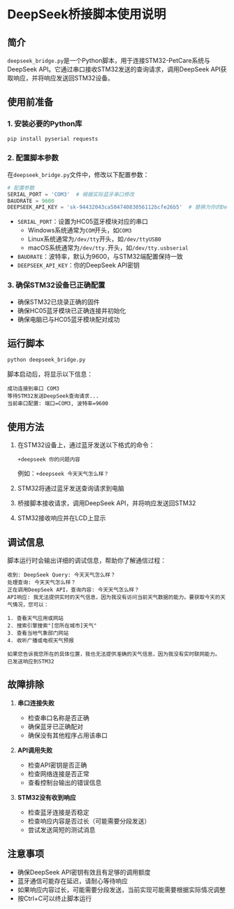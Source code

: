 # DeepSeek桥接脚本使用说明

## 简介

`deepseek_bridge.py`是一个Python脚本，用于连接STM32-PetCare系统与DeepSeek API。它通过串口接收STM32发送的查询请求，调用DeepSeek API获取响应，并将响应发送回STM32设备。

## 使用前准备

### 1. 安装必要的Python库

```bash
pip install pyserial requests
```

### 2. 配置脚本参数

在`deepseek_bridge.py`文件中，修改以下配置参数：

```python
# 配置参数
SERIAL_PORT = 'COM3'  # 根据实际蓝牙串口修改
BAUDRATE = 9600
DEEPSEEK_API_KEY = 'sk-94432043ca50474083056112bcfe26b5'  # 替换为你的DeepSeek API密钥
```

- `SERIAL_PORT`：设置为HC05蓝牙模块对应的串口
  - Windows系统通常为`COM`开头，如`COM3`
  - Linux系统通常为`/dev/tty`开头，如`/dev/ttyUSB0`
  - macOS系统通常为`/dev/tty.`开头，如`/dev/tty.usbserial`
- `BAUDRATE`：波特率，默认为9600，与STM32端配置保持一致
- `DEEPSEEK_API_KEY`：你的DeepSeek API密钥

### 3. 确保STM32设备已正确配置

- 确保STM32已烧录正确的固件
- 确保HC05蓝牙模块已正确连接并初始化
- 确保电脑已与HC05蓝牙模块配对成功

## 运行脚本

```bash
python deepseek_bridge.py
```

脚本启动后，将显示以下信息：

```
成功连接到串口 COM3
等待STM32发送DeepSeek查询请求...
当前串口配置: 端口=COM3, 波特率=9600
```

## 使用方法

1. 在STM32设备上，通过蓝牙发送以下格式的命令：
   ```
   +deepseek 你的问题内容
   ```
   例如：`+deepseek 今天天气怎么样？`

2. STM32将通过蓝牙发送查询请求到电脑

3. 桥接脚本接收请求，调用DeepSeek API，并将响应发送回STM32

4. STM32接收响应并在LCD上显示

## 调试信息

脚本运行时会输出详细的调试信息，帮助你了解通信过程：

```
收到: DeepSeek Query: 今天天气怎么样？
处理查询: 今天天气怎么样？
正在调用DeepSeek API，查询内容: 今天天气怎么样？
API响应: 我无法提供实时的天气信息，因为我没有访问当前天气数据的能力。要获取今天的天气情况，您可以：

1. 查看天气应用或网站
2. 搜索引擎搜索"[您所在城市]天气"
3. 查看当地气象部门网站
4. 收听广播或电视天气预报

如果您告诉我您所在的具体位置，我也无法提供准确的天气信息，因为我没有实时联网能力。
已发送响应到STM32
```

## 故障排除

1. **串口连接失败**
   - 检查串口名称是否正确
   - 确保蓝牙已正确配对
   - 确保没有其他程序占用该串口

2. **API调用失败**
   - 检查API密钥是否正确
   - 检查网络连接是否正常
   - 查看控制台输出的错误信息

3. **STM32没有收到响应**
   - 检查蓝牙连接是否稳定
   - 检查响应内容是否过长（可能需要分段发送）
   - 尝试发送简短的测试消息

## 注意事项

- 确保DeepSeek API密钥有效且有足够的调用额度
- 蓝牙通信可能存在延迟，请耐心等待响应
- 如果响应内容过长，可能需要分段发送，当前实现可能需要根据实际情况调整
- 按Ctrl+C可以终止脚本运行